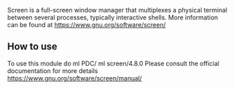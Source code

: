 Screen is a full-screen window manager that multiplexes a physical terminal between several processes, typically interactive shells.
More information can be found at
https://www.gnu.org/software/screen/

## How to use

To use this module do
ml PDC/<version>
ml screen/4.8.0
Please consult the official documentation for more details
https://www.gnu.org/software/screen/manual/
